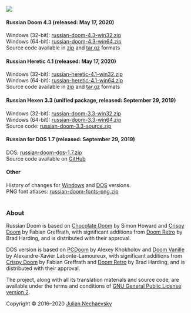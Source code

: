 ![](http://jnechaevsky.users.sourceforge.net/projects/rusdoom/files/russian_doom_git.png)

#### Russian Doom 4.3 (released: May 17, 2020)

Windows (32-bit): [russian-doom-4.3-win32.zip](https://github.com/JNechaevsky/russian-doom/releases/download/4.3/russian-doom-4.3-win32.zip)<br />
Windows (64-bit): [russian-doom-4.3-win64.zip](https://github.com/JNechaevsky/russian-doom/releases/download/4.3/russian-doom-4.3-win64.zip)<br />
Source code available in [zip](https://github.com/JNechaevsky/russian-doom/archive/4.3.zip) and [tar.gz](https://github.com/JNechaevsky/russian-doom/archive/4.3.tar.gz) formats<br />

#### Russian Heretic 4.1 (released:  May 17, 2020)

Windows (32-bit): [russian-heretic-4.1-win32.zip](https://github.com/JNechaevsky/russian-doom/releases/download/heretic-4.1/russian-heretic-4.1-win32.zip)<br />
Windows (64-bit): [russian-heretic-4.1-win64.zip](https://github.com/JNechaevsky/russian-doom/releases/download/heretic-4.1/russian-heretic-4.1-win64.zip)<br />
Source code available in [zip](https://github.com/JNechaevsky/russian-doom/archive/heretic-4.1.zip) and [tar.gz](https://github.com/JNechaevsky/russian-doom/archive/heretic-4.1.tar.gz) formats<br />

#### Russian Hexen 3.3 (unified package, released: September 29, 2019)

Windows (32-bit): [russian-doom-3.3-win32.zip](https://github.com/JNechaevsky/russian-doom/releases/download/3.3/russian-doom-3.3-win32.zip)<br />
Windows (64-bit): [russian-doom-3.3-win64.zip](https://github.com/JNechaevsky/russian-doom/releases/download/3.3/russian-doom-3.3-win64.zip)<br />
Source code: [russian-doom-3.3-source.zip](https://github.com/JNechaevsky/russian-doom/releases/download/3.3/russian-doom-3.3-source.zip)<br />

#### Russian for DOS 1.7 (released: September 29, 2019)

DOS: [russian-doom-dos-1.7.zip](https://github.com/JNechaevsky/russian-doom/releases/download/dos-1.7/russian-doom-dos-1.7.zip)<br />
Source code available on [GitHub](https://github.com/JNechaevsky/russian-doom/tree/master/src_dos)

#### Other

History of changes for [Windows](https://jnechaevsky.github.io/projects/rusdoom/files/changelog_eng.html) and [DOS](https://jnechaevsky.github.io/projects/rusdoom/files/changelog_dos_rus.html) versions.<br />
PNG font atlases: [russian-doom-fonts-png.zip](https://jnechaevsky.github.io/projects/rusdoom/files/russian-doom-fonts-png.zip)<br /><br />

### About

Russian Doom is based on [Chocolate Doom](https://www.chocolate-doom.org) by Simon Howard and [Crispy Doom](http://fabiangreffrath.github.io/crispy-doom) by Fabian Greffrath, with significant additions from [Doom Retro](http://doomretro.com) by Brad Harding, and is distributed with their approval.

DOS version is based on [PCDoom](https://github.com/nukeykt/PCDoom-v2) by Alexey Khokholov and [Doom Vanille](https://github.com/AXDOOMER/doom-vanille) by Alexandre-Xavier Labonté-Lamoureux, with significant additions from [Crispy Doom](http://fabiangreffrath.github.io/crispy-doom) by Fabian Greffrath and [Doom Retro](http://doomretro.com) by Brad Harding, and is distributed with their approval. 

The project, along with all its translation materials and source code, are available under the terms and conditions of [GNU General Public License version 2](https://github.com/JNechaevsky/russian-doom/blob/master/LICENSE.txt).

Copyright &copy; 2016&ndash;2020 [Julian Nechaevsky](http://jnechaevsky.users.sourceforge.net/author.html)
